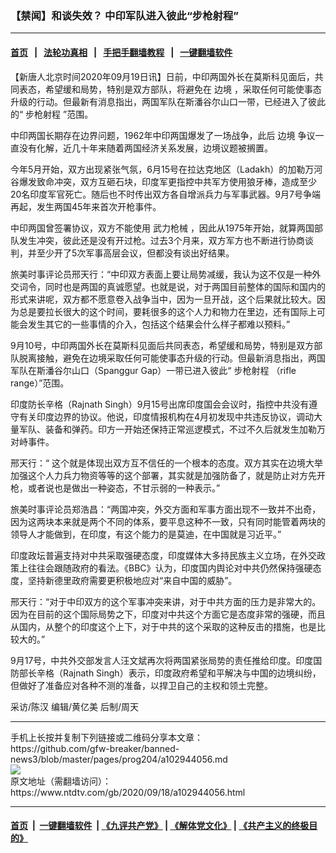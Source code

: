 ### 【禁闻】和谈失效？ 中印军队进入彼此“步枪射程”
------------------------

#### [首页](https://github.com/gfw-breaker/banned-news3/blob/master/README.md) &nbsp;&nbsp;|&nbsp;&nbsp; [法轮功真相](https://github.com/begood0513/basic/blob/master/README.md)  &nbsp;&nbsp;|&nbsp;&nbsp; [手把手翻墙教程](https://github.com/gfw-breaker/guides/wiki)  &nbsp;&nbsp;|&nbsp;&nbsp; [一键翻墙软件](https://github.com/gfw-breaker/nogfw/blob/master/README.md)  



<div><div class="post_content" itemprop="articleBody">
 <p>
  【新唐人北京时间2020年09月19日讯】日前，中印两国外长在莫斯科见面后，共同表态，希望缓和局势，特别是双方部队，将避免在
  <ok href="https://www.ntdtv.com/gb/边境.htm">
   边境
  </ok>
  ，采取任何可能使事态升级的行动。但最新有消息指出，两国军队在斯潘谷尔山口一带，已经进入了彼此的“
  <ok href="https://www.ntdtv.com/gb/步枪射程.htm">
   步枪射程
  </ok>
  ”范围。
 </p>
 <p>
  中印两国长期存在边界问题，1962年中印两国爆发了一场战争，此后
  <ok href="https://www.ntdtv.com/gb/边境.htm">
   边境
  </ok>
  争议一直没有化解，近几十年来随着两国经济关系发展，边境议题被搁置。
 </p>
 <p>
  今年5月开始，双方出现紧张气氛，6月15号在拉达克地区（Ladakh）的加勒万河谷爆发致命冲突，双方互砸石块，印度军更指控中共军方使用狼牙棒，造成至少20名印度军官死亡。随后也不时传出双方各自增派兵力与军事武器。9月7号争端再起，发生两国45年来首次开枪事件。
 </p>
 <p>
  中印两国曾签署协议，双方不能使用
  <ok href="https://www.ntdtv.com/gb/武力枪械.htm">
   武力枪械
  </ok>
  ，因此从1975年开始，就算两国部队发生冲突，彼此还是没有开过枪。过去3个月来，双方军方也不断进行协商谈判，并至少开了5次军事高层会议，但都没有谈出好结果。
 </p>
 <p>
  旅美时事评论员邢天行：“中印双方表面上要让局势减缓，我认为这不仅是一种外交词令，同时也是两国的真诚愿望。也就是说，对于两国目前整体的国际和国内的形式来讲呢，双方都不愿意卷入战争当中，因为一旦开战，这个后果就比较大。因为总是要拉长很大的这个时间，要耗很多的这个人力和物力在里边，还有国际上可能会发生其它的一些事情的介入，包括这个结果会什么样子都难以预料。”
 </p>
 <p>
  9月10号，中印两国外长在莫斯科见面后共同表态，希望缓和局势，特别是双方部队脱离接触，避免在边境采取任何可能使事态升级的行动。但最新消息指出，两国军队在斯潘谷尔山口（Spanggur Gap）一带已进入彼此“
  <ok href="https://www.ntdtv.com/gb/步枪射程.htm">
   步枪射程
  </ok>
  （rifle range）”范围。
 </p>
 <p>
  印度防长辛格（Rajnath Singh）9月15号出席印度国会会议时，指控中共没有遵守有关印度边界的协议。他说，印度情报机构在4月初发现中共违反协议，调动大量军队、装备和弹药。印方一开始还保持正常巡逻模式，不过不久后就发生加勒万对峙事件。
 </p>
 <p>
  邢天行：“ 这个就是体现出双方互不信任的一个根本的态度。双方其实在边境大举加强这个人力兵力物资等等的这个部署，其实就是加强防备了，就是防止对方先开枪，或者说也是做出一种姿态，不甘示弱的一种表示。”
 </p>
 <p>
  旅美时事评论员郑浩昌：“两国冲突，外交方面和军事方面出现不一致并不出奇，因为这两块本来就是两个不同的体系，要平息这种不一致，只有同时能管着两块的领导人才能做到，在印度，有这个能力的是莫迪，在中国就是习近平。”
 </p>
 <p>
  印度政坛普遍支持对中共采取强硬态度，印度媒体大多持民族主义立场，在外交政策上往往会跟随政府的看法。《BBC》认为，印度国内舆论对中共仍然保持强硬态度，坚持新德里政府需要更积极地应对“来自中国的威胁”。
 </p>
 <p>
  邢天行：“对于中印双方的这个军事冲突来讲，对于中共方面的压力是非常大的。因为在目前的这个国际局势之下，印度对中共这个方面它是态度非常的强硬，而且从国内，从整个的印度这个上下，对于中共的这个采取的这种反击的措施，也是比较大的。”
 </p>
 <p>
  9月17号，中共外交部发言人汪文斌再次将两国紧张局势的责任推给印度。印度国防部长辛格（Rajnath Singh）表示，印度政府希望和平解决与中国的边境纠纷，但做好了准备应对各种不测的准备，以捍卫自己的主权和领土完整。
 </p>
 <p>
  采访/陈汉 编辑/黄亿美 后制/周天
 </p>
 <div class="single_ad">
 </div>
</div>
</div>
<hr/>
手机上长按并复制下列链接或二维码分享本文章：<br/>
https://github.com/gfw-breaker/banned-news3/blob/master/pages/prog204/a102944056.md <br/>
<a href='https://github.com/gfw-breaker/banned-news3/blob/master/pages/prog204/a102944056.md'><img src='https://github.com/gfw-breaker/banned-news3/blob/master/pages/prog204/a102944056.md.png'/></a> <br/>
原文地址（需翻墙访问）：https://www.ntdtv.com/gb/2020/09/18/a102944056.html


------------------------
#### [首页](https://github.com/gfw-breaker/banned-news3/blob/master/README.md) &nbsp;|&nbsp; [一键翻墙软件](https://github.com/gfw-breaker/nogfw/blob/master/README.md) &nbsp;| [《九评共产党》](https://github.com/gfw-breaker/9ping.md/blob/master/README.md#九评之一评共产党是什么) | [《解体党文化》](https://github.com/gfw-breaker/jtdwh.md/blob/master/README.md) | [《共产主义的终极目的》](https://github.com/gfw-breaker/gczydzjmd.md/blob/master/README.md)


<img src='http://gfw-breaker.win/banned-news3/pages/prog204/a102944056.md' width='0px' height='0px'/>
